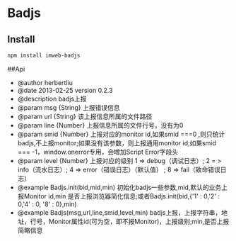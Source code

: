 Badjs
================

## Install
```html
npm install imweb-badjs
```
##Api

 * @author herbertliu
 * @date 2013-02-25 version 0.2.3
 * @description badjs上报
 * @param msg {String} 上报错误信息
 * @param url {String} 该上报信息所属的文件路径
 * @param line {Number} 上报信息所属的文件行号，没有为0
 * @param smid {Number} 上报对应的monitor id,如果smid ===0 ,则只统计badjs,不上报monitor;如果没有该参数，则上报通用monitor id;如果smid === -1，window.onerror专用，会增加Script Error字段头
 * @param level {Number} 上报对应的级别 1 => debug（调试日志）; 2 = > info（流水日志）; 4 => error（错误日志）（默认值） ; 8 => fail（致命错误日志）
 * @example Badjs.init(bid,mid,min) 初始化badjs一些参数,mid,默认的业务上报Monitor id,min 是否上报浏览器简化信息;或者Badjs.init(bid,{'1' : 0,'2' : 0,'4' : 0, '8' : 0},min)
 * @example Badjs(msg,url,line,smid,level,min)  badjs上报，上报字符串，地址，行号，Monitor属性id(可为空，即不报Monitor)，上报级别;min,是否上报简略信息